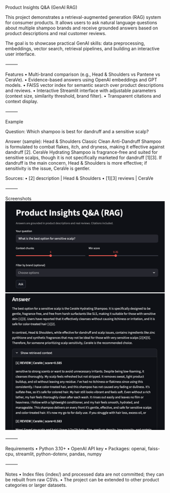 Product Insights Q&A (GenAI RAG)

This project demonstrates a retrieval-augmented generation (RAG) system for consumer products.
It allows users to ask natural language questions about multiple shampoo brands and receive grounded answers based on product descriptions and real customer reviews.

The goal is to showcase practical GenAI skills: data preprocessing, embeddings, vector search, retrieval pipelines, and building an interactive user interface.

⸻

Features
	•	Multi-brand comparison (e.g., Head & Shoulders vs Pantene vs CeraVe).
	•	Evidence-based answers using OpenAI embeddings and GPT models.
	•	FAISS vector index for semantic search over product descriptions and reviews.
	•	Interactive Streamlit interface with adjustable parameters (context size, similarity threshold, brand filter).
	•	Transparent citations and context display.

⸻

Example

Question:
Which shampoo is best for dandruff and a sensitive scalp?

Answer (sample):
Head & Shoulders Classic Clean Anti-Dandruff Shampoo is formulated to combat flakes, itch, and dryness, making it effective against dandruff [2].
CeraVe Hydrating Shampoo is fragrance-free and suited for sensitive scalps, though it is not specifically marketed for dandruff [1][3].
If dandruff is the main concern, Head & Shoulders is more effective; if sensitivity is the issue, CeraVe is gentler.

Sources:
	•	[2] description | Head & Shoulders
	•	[1][3] reviews | CeraVe

⸻

 Screenshots
![Streamlit UI](screenshots/app_home.png)
![Example Answer](screenshots/example_answer.png)

⸻

Requirements
	•	Python 3.10+
	•	OpenAI API key
	•	Packages: openai, faiss-cpu, streamlit, python-dotenv, pandas, numpy

⸻

Notes
	•	Index files (index/) and processed data are not committed; they can be rebuilt from raw CSVs.
	•	The project can be extended to other product categories or larger datasets.
